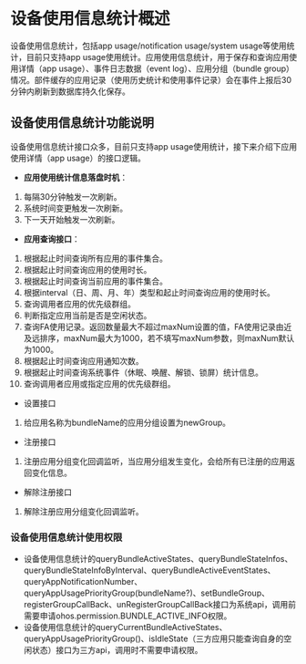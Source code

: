 # 设备使用信息统计概述

设备使用信息统计，包括app usage/notification usage/system usage等使用统计，目前只支持app usage使用统计。应用使用信息统计，用于保存和查询应用使用详情（app usage）、事件日志数据（event log）、应用分组（bundle group）情况。部件缓存的应用记录（使用历史统计和使用事件记录）会在事件上报后30分钟内刷新到数据库持久化保存。

## 设备使用信息统计功能说明

设备使用信息统计接口众多，目前只支持app usage使用统计，接下来介绍下应用使用详情（app usage）的接口逻辑。

- **应用使用统计信息落盘时机**：
1.  每隔30分钟触发一次刷新。
2.  系统时间变更触发一次刷新。
3.  下一天开始触发一次刷新。

- **应用查询接口**：
1.  根据起止时间查询所有应用的事件集合。
2.  根据起止时间查询应用的使用时长。
3.  根据起止时间查询当前应用的事件集合。
4.  根据interval（日、周、月、年）类型和起止时间查询应用的使用时长。
5.  查询调用者应用的优先级群组。
6.  判断指定应用当前是否是空闲状态。
7.  查询FA使用记录。返回数量最大不超过maxNum设置的值，FA使用记录由近及远排序，maxNum最大为1000，若不填写maxNum参数，则maxNum默认为1000。
8.  根据起止时间查询应用通知次数。
9.  根据起止时间查询系统事件（休眠、唤醒、解锁、锁屏）统计信息。
10. 查询调用者应用或指定应用的优先级群组。

- 设置接口

1. 给应用名称为bundleName的应用分组设置为newGroup。

- 注册接口

1. 注册应用分组变化回调监听，当应用分组发生变化，会给所有已注册的应用返回变化信息。

- 解除注册接口

1. 解除注册应用分组变化回调监听。

### 设备使用信息统计使用权限
- 设备使用信息统计的queryBundleActiveStates、queryBundleStateInfos、queryBundleStateInfoByInterval、queryBundleActiveEventStates、queryAppNotificationNumber、queryAppUsagePriorityGroup(bundleName?)、setBundleGroup、registerGroupCallBack、unRegisterGroupCallBack接口为系统api，调用前需要申请ohos.permission.BUNDLE_ACTIVE_INFO权限。
- 设备使用信息统计的queryCurrentBundleActiveStates、queryAppUsagePriorityGroup()、isIdleState（三方应用只能查询自身的空闲状态）接口为三方api，调用时不需要申请权限。